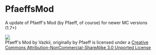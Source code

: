 # PfaeffsMod
A update of Pfaeff's Mod (by Pfaeff, of course) for newer MC versions (1.7+)

![](http://i.creativecommons.org/l/by-nc-sa/3.0/88x31.png)  
Pfaeff's Mod by Vazkii, originally by Pfaeff is licensed under a [Creative Commons Attribution-NonCommercial-ShareAlike 3.0 Unported License](http://creativecommons.org/licenses/by-nc-sa/3.0/deed.en_GB)  